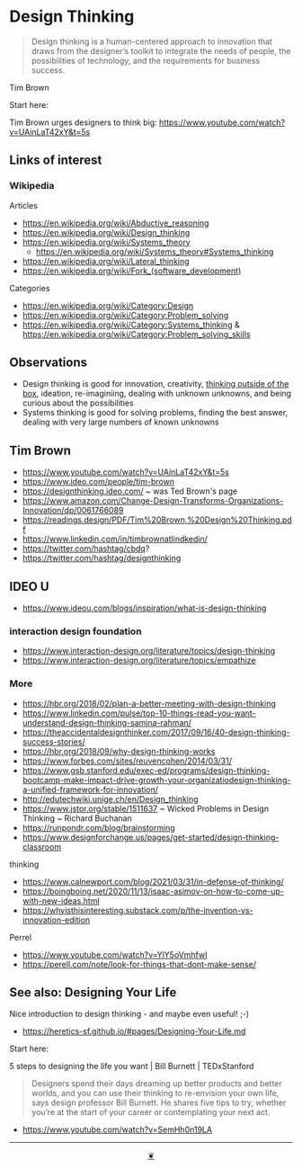 # Design Thinking

> Design thinking is a human-centered approach to innovation that draws from the designer’s toolkit to integrate the needs of people, the possibilities of technology, and the requirements for business success.

Tim Brown

Start here:

Tim Brown urges designers to think big: https://www.youtube.com/watch?v=UAinLaT42xY&t=5s

## Links of interest

### Wikipedia

Articles

* https://en.wikipedia.org/wiki/Abductive_reasoning
* https://en.wikipedia.org/wiki/Design_thinking
* https://en.wikipedia.org/wiki/Systems_theory
	* https://en.wikipedia.org/wiki/Systems_theory#Systems_thinking
* https://en.wikipedia.org/wiki/Lateral_thinking
* https://en.wikipedia.org/wiki/Fork_(software_development)


Categories

* https://en.wikipedia.org/wiki/Category:Design
* https://en.wikipedia.org/wiki/Category:Problem_solving
* https://en.wikipedia.org/wiki/Category:Systems_thinking
& https://en.wikipedia.org/wiki/Category:Problem_solving_skills


## Observations

* Design thinking is good for innovation, creativity, [thinking outside of the box]( https://en.wikipedia.org/wiki/Thinking_outside_the_box ), ideation, re-imaginiing, dealing with unknown unknowns, and being curious about the possibilities
* Systems thinking is good for solving problems, finding the best answer, dealing with very large numbers of known unknowns


## Tim Brown

* https://www.youtube.com/watch?v=UAinLaT42xY&t=5s
* https://www.ideo.com/people/tim-brown
* https://designthinking.ideo.com/ ~ was Ted Brown's page
* https://www.amazon.com/Change-Design-Transforms-Organizations-Innovation/dp/0061766089
* https://readings.design/PDF/Tim%20Brown,%20Design%20Thinking.pdf
* https://www.linkedin.com/in/timbrownatlindkedin/
* https://twitter.com/hashtag/cbdq?
* https://twitter.com/hashtag/designthinking

## IDEO U

* https://www.ideou.com/blogs/inspiration/what-is-design-thinking

### interaction design foundation

* https://www.interaction-design.org/literature/topics/design-thinking
* https://www.interaction-design.org/literature/topics/empathize


### More

* https://hbr.org/2018/02/plan-a-better-meeting-with-design-thinking
* https://www.linkedin.com/pulse/top-10-things-read-you-want-understand-design-thinking-samina-rahman/
* https://theaccidentaldesignthinker.com/2017/09/16/40-design-thinking-success-stories/
* https://hbr.org/2018/09/why-design-thinking-works
* https://www.forbes.com/sites/reuvencohen/2014/03/31/
* https://www.gsb.stanford.edu/exec-ed/programs/design-thinking-bootcamp-make-impact-drive-growth-your-organizatiodesign-thinking-a-unified-framework-for-innovation/
* http://edutechwiki.unige.ch/en/Design_thinking
* https://www.jstor.org/stable/1511637 ~ Wicked Problems in Design Thinking ~ Richard Buchanan
* https://runpondr.com/blog/brainstorming
* https://www.designforchange.us/pages/get-started/design-thinking-classroom

thinking

* https://www.calnewport.com/blog/2021/03/31/in-defense-of-thinking/
* https://boingboing.net/2020/11/13/isaac-asimov-on-how-to-come-up-with-new-ideas.html
* https://whyisthisinteresting.substack.com/p/the-invention-vs-innovation-edition

Perrel

* https://www.youtube.com/watch?v=YlY5oVmhfwI
* https://perell.com/note/look-for-things-that-dont-make-sense/


## See also: Designing Your Life

Nice introduction to design thinking - and maybe even useful! ;-)

* https://heretics-sf.github.io/#pages/Designing-Your-Life.md

Start here:

5 steps to designing the life you want | Bill Burnett | TEDxStanford

>Designers spend their days dreaming up better products and better worlds, and you can use their thinking to re-envision your own life, says design professor Bill Burnett. He shares five tips to try, whether you’re at the start of your career or contemplating your next act.

* https://www.youtube.com/watch?v=SemHh0n19LA


***

<center title="Hello! Click me to go up to the top" ><a class=aDingbat href=javascript:window.scrollTo(0,0);> ❦ </a></center>
